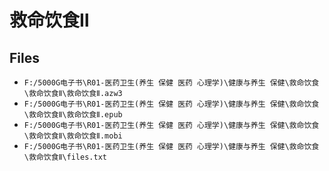# 救命饮食Ⅱ

## Files

- `F:/5000G电子书\R01-医药卫生(养生 保健 医药 心理学)\健康与养生 保健\救命饮食\救命饮食Ⅱ\救命饮食Ⅱ.azw3`
- `F:/5000G电子书\R01-医药卫生(养生 保健 医药 心理学)\健康与养生 保健\救命饮食\救命饮食Ⅱ\救命饮食Ⅱ.epub`
- `F:/5000G电子书\R01-医药卫生(养生 保健 医药 心理学)\健康与养生 保健\救命饮食\救命饮食Ⅱ\救命饮食Ⅱ.mobi`
- `F:/5000G电子书\R01-医药卫生(养生 保健 医药 心理学)\健康与养生 保健\救命饮食\救命饮食Ⅱ\files.txt`
